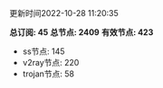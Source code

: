 更新时间2022-10-28 11:20:35

**总订阅: 45**
**总节点: 2409**
**有效节点: 423**
- ss节点: 145
- v2ray节点: 220
- trojan节点: 58
